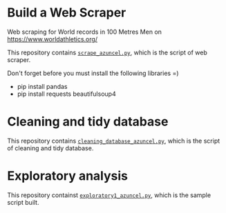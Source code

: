 # Build a Web Scraper

Web scraping for World records in 100 Metres Men on https://www.worldathletics.org/ 

This repository contains [`scrape_azuncel.py`](https://github.com/realpython/materials/blob/master/web-scraping-bs4/scrape_jobs.py), which is the script of web scraper.

Don't forget before you must install the following libraries =) 

- pip install pandas 
- pip install requests beautifulsoup4


# Cleaning and tidy database
This repository contains [`cleaning_database_azuncel.py`](https://github.com/realpython/materials/blob/master/web-scraping-bs4/scrape_jobs.py), which is the script of cleaning and tidy database.


# Exploratory analysis

This repository containst [`exploratory1_azuncel.py`](https://github.com/realpython/materials/blob/master/web-scraping-bs4/scrape_jobs.py), which is the sample script built.